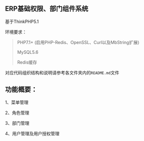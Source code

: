 ## ERP基础权限、部门组件系统

基于ThinkPHP5.1

环境要求：

> PHP7.1+ (启用PHP-Redis、OpenSSL、Curl以及MbString扩展)
> 
> MySQL5.6
> 
> Redis缓存

对应代码组织结构和说明请参考各文件夹内的`README.md`文件

## 功能概要：

1、菜单管理

2、角色管理

3、部门管理

4、用户管理及用户授权管理